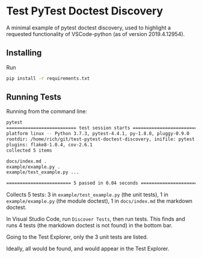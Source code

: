 # Test PyTest Doctest Discovery

A minimal example of pytest doctest discovery, used to highlight a requested functionality of VSCode-python (as of version 2019.4.12954).

## Installing

Run

```sh
pip install -r requirements.txt
```

## Running Tests

Running from the command line:

```sh
pytest
========================== test session starts ===========================
platform linux -- Python 3.7.3, pytest-4.4.1, py-1.8.0, pluggy-0.9.0
rootdir: /home/rich/git/test-pytest-doctest-discovery, inifile: pytest.ini
plugins: flake8-1.0.4, cov-2.6.1
collected 5 items                                                                                                                                                                              

docs/index.md .                                                                                                                                                                          [ 20%]
example/example.py .                                                                                                                                                                     [ 40%]
example/test_example.py ...                                                                                                                                                              [100%]

======================== 5 passed in 0.04 seconds ========================
```

Collects 5 tests: 3 in `example/test_example.py` (the unit tests), 1 in `example/example.py` (the module doctest), 1 in `docs/index.md` the markdown doctest.

In Visual Studio Code, run `Discover Tests`, then run tests.
This finds and runs 4 tests (the markdown doctest is not found) in the bottom bar.

Going to the Test Explorer, only the 3 unit tests are listed.

Ideally, all would be found, and would appear in the Test Explorer.

